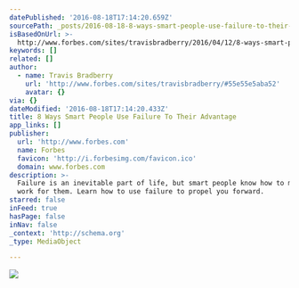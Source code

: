 ```yaml
---
datePublished: '2016-08-18T17:14:20.659Z'
sourcePath: _posts/2016-08-18-8-ways-smart-people-use-failure-to-their-advantage.md
isBasedOnUrl: >-
  http://www.forbes.com/sites/travisbradberry/2016/04/12/8-ways-smart-people-use-failure-to-their-advantage/#1dc0daf712b8
keywords: []
related: []
author:
  - name: Travis Bradberry
    url: 'http://www.forbes.com/sites/travisbradberry/#55e55e5aba52'
    avatar: {}
via: {}
dateModified: '2016-08-18T17:14:20.433Z'
title: 8 Ways Smart People Use Failure To Their Advantage
app_links: []
publisher:
  url: 'http://www.forbes.com'
  name: Forbes
  favicon: 'http://i.forbesimg.com/favicon.ico'
  domain: www.forbes.com
description: >-
  Failure is an inevitable part of life, but smart people know how to make it
  work for them. Learn how to use failure to propel you forward.
starred: false
inFeed: true
hasPage: false
inNav: false
_context: 'http://schema.org'
_type: MediaObject

---
```

![](https://the-grid-user-content.s3-us-west-2.amazonaws.com/acf28be1-2da1-4dbf-9db2-72f6fb0aab75.png)